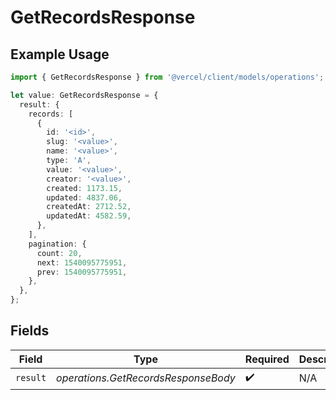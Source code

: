 # GetRecordsResponse

## Example Usage

```typescript
import { GetRecordsResponse } from '@vercel/client/models/operations';

let value: GetRecordsResponse = {
  result: {
    records: [
      {
        id: '<id>',
        slug: '<value>',
        name: '<value>',
        type: 'A',
        value: '<value>',
        creator: '<value>',
        created: 1173.15,
        updated: 4837.06,
        createdAt: 2712.52,
        updatedAt: 4582.59,
      },
    ],
    pagination: {
      count: 20,
      next: 1540095775951,
      prev: 1540095775951,
    },
  },
};
```

## Fields

| Field    | Type                                | Required           | Description |
| -------- | ----------------------------------- | ------------------ | ----------- |
| `result` | _operations.GetRecordsResponseBody_ | :heavy_check_mark: | N/A         |
